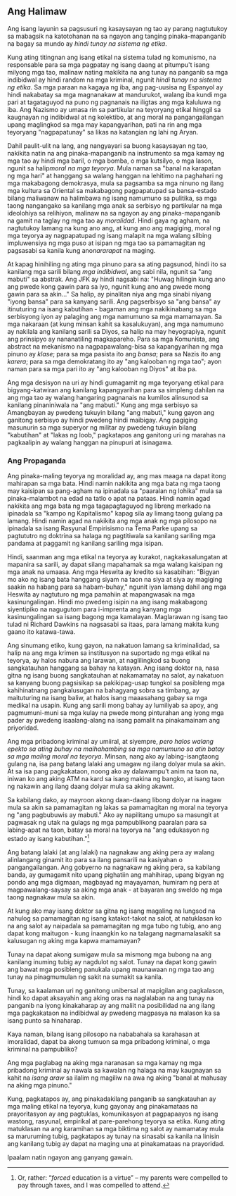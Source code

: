 ## Ang Halimaw

Ang isang layunin sa pagsusuri ng kasaysayan ng tao ay parang nagtutukoy sa mabagsik na katotohanan na sa ngayon ang tanging pinaka-mapanganib na bagay sa mundo ay *hindi tunay na sistema ng etika*.

Kung ating titingnan ang isang etikal na sistema tulad ng komunismo, na responsable para sa mga pagpatay ng isang daang at pitumpu't isang milyong mga tao, malinaw nating makikita na ang tunay na panganib sa mga indibidwal ay hindi random na mga kriminal, ngunit *hindi tunay na sistema ng etika*. Sa mga paraan na kagaya ng iba, ang pag-uusisa ng Espanyol ay hindi nakabatay sa mga magnanakaw at mandurukot, walang iba kundi mga pari at tagataguyod na puno ng pagnanais na iligtas ang mga kaluluwa ng iba. Ang Nazismo ay umasa rin sa partikular na teyoryang etikal hinggil sa kaugnayan ng indibidwal at ng kolektibo, at ang moral na pangangailangan upang maglingkod sa mga may kapangyarihan, pati na rin ang mga teyoryang "nagpapatunay" sa likas na katangian ng lahi ng Aryan.

Dahil paulit-ulit na lang, ang nangyayari sa buong kasaysayan ng tao, nakikita natin na ang pinaka-mapanganib na instrumento sa mga kamay ng mga tao ay hindi mga baril, o mga bomba, o mga kutsilyo, o mga lason, ngunit sa halip*moral na mga teyorya*. Mula naman sa "banal na karapatan ng mga hari" at hanggang sa walang hanggan na lehitimo na paghahari ng mga makabagong demokrasya, mula sa pagsamba sa mga ninuno ng ilang mga kultura sa Oriental sa makabagong pagpapatupad sa bansa-estado bilang maliwanaw na halimbawa ng isang namumuno sa pulitika, sa mga taong nangangako sa kanilang mga anak sa serbisyo ng partikular na mga ideolohiya sa relihiyon, malinaw na sa ngayon ay ang pinaka-mapanganib na gamit na taglay ng mga tao ay *moralidad*. Hindi gaya ng agham, na nagtutukoy lamang na kung ano ang, at kung ano ang magiging, moral ng mga teyorya ay nagpapatupad ng isang malapit na mga walang silbing impluwensiya ng mga puso at isipan ng mga tao sa pamamagitan ng pagsasabi sa kanila kung ano*nararapat* na maging.

At kapag hinihiling ng ating mga pinuno para sa ating pagsunod, hindi ito sa kanilang mga sarili bilang *mga indibidwal*, ang sabi nila, ngunit sa "ang mabuti" sa abstrak. Ang JFK ay hindi nagsabi na: "Huwag hilingin kung ano ang pwede kong gawin para sa iyo, ngunit kung ano ang pwede mong gawin para sa akin..." Sa halip, ay pinalitan niya ang mga sinabi niyang "iyong bansa" para sa kanyang sarili. Ang pagserbisyo sa "ang bansa" ay itinuturing na isang kabutihan - bagaman ang mga nakikinabang sa mga serbisyong iyon ay palaging ang mga namumuno sa mga mamamayan. Sa mga nakaraan (at kung minsan kahit sa kasalukuyan), ang mga namumuno ay nakilala ang kanilang sarili sa Diyos, sa halip na may heyograpiya, ngunit ang prinsipyo ay nananatiling magkapareho. Para sa mga Komunista, ang abstract na mekanismo na nagpapawalang-bisa sa kapangyarihan ng mga pinuno ay *klase*; para sa mga pasista ito ang *bansa*; para sa Nazis ito ang *karera*; para sa mga demokratang ito ay "ang kalooban ng mga tao"; ayon naman para sa mga pari ito ay "ang kalooban ng Diyos" at iba pa.

Ang mga desisyon na uri ay hindi gumagamit ng mga teyoryang etikal para bigyang-katwiran ang kanilang kapangyarihan para sa simpleng dahilan na ang mga tao ay walang hangaring pagnanais na kumilos alinsunod sa kanilang pinaniniwala na "ang mabuti." Kung ang mga serbisyo sa Amangbayan ay pwedeng tukuyin bilang "ang mabuti," kung gayon ang ganitong serbisyo ay hindi pwedeng hindi maibigay. Ang pagiging masunurin sa mga superyor ng militar ay pwedeng tukuyin bilang "kabutihan" at "lakas ng loob," pagkatapos ang ganitong uri ng marahas na pagkaalipin ay walang hanggan na pinupuri at isinagawa.

### Ang Propaganda

Ang pinaka-maling teyorya ng moralidad ay, ang mas maaga na dapat itong mahirapan sa mga bata. Hindi namin nakikita ang mga bata ng mga taong may kaisipan sa pang-agham na ipinadala sa "paaralan ng lohika" mula sa pinaka-malambot na edad na tatlo o apat na pataas. Hindi namin agad nakikita ang mga bata ng mga tagapagtaguyod ng libreng merkado na ipinadala sa "kampo ng Kapitalismo" kapag sila ay limang taong gulang pa lamang. Hindi namin agad na nakikita ang mga anak ng mga pilosopo na ipinadala sa isang Rasyunal Empirisismo na Tema Parke upang sa pagtututro ng doktrina sa halaga ng pagtitiwala sa kanilang sariling mga pandama at paggamit ng kanilang sariling mga isipan.

Hindi, saanman ang mga etikal na teyorya ay kurakot, nagkakasalungatan at mapanira sa sarili, ay dapat silang mapahamak sa mga walang kaisipan ng mga anak na umaasa. Ang mga Heswita ay kredito sa kasabihan: "Bigyan mo ako ng isang bata hanggang siyam na taon na siya at siya ay magiging saakin na habang para sa habam-buhay," ngunit iyan lamang dahil ang mga Heswita ay nagtuturo ng mga pamahiin at mapangwasak na mga kasinungalingan. Hindi mo pwedeng isipin na ang isang makabagong siyentipiko na nagugutom para i-imprenta ang kanyang mga kasinungalingan sa isang bagong mga kamalayan. Maglarawan ng isang tao tulad ni Richard Dawkins na nagsasabi sa itaas, para lamang makita kung gaano ito katawa-tawa.

Ang sinumang etiko, kung gayon, na nakatuon lamang sa kriminalidad, sa halip na ang mga krimen sa institusyon na suportado ng mga etikal na teyorya, ay halos nabura ang larawan, at naglilingkod sa buong sangkatauhan hanggang sa bahay na katayan. Ang isang doktor na, nasa gitna ng isang buong sangkatauhan at nakamamatay na salot, ay nakatuon sa kanyang buong pagsisikap sa pakikipag-usap tungkol sa posibleng mga kahihinatnang pangkalusugan na bahagyang sobra sa timbang, ay maituturing na isang baliw, at halos isang maaasahang gabay sa mga medikal na usapin. Kung ang sarili mong bahay ay lumiliyab sa apoy, ang pagmumuni-muni sa mga kulay na pwede mong pinturahan ang iyong mga pader ay pwedeng isaalang-alang na isang pamalit na pinakamainam ang priyoridad.

Ang mga pribadong kriminal ay umiiral, at siyempre, *pero halos walang epekto sa ating buhay na maihahambing sa mga namumuno sa atin batay sa mga maling moral na teyorya*. Minsan, nang ako ay labing-isangtaong gulang na, isa pang batang lalaki ang umagaw ng ilang dolyar mula sa akin. At sa isa pang pagkakataon, noong ako ay dalawampu't anim na taon na, iniwan ko ang aking ATM na kard sa isang makina ng bangko, at isang taon ng nakawin ang ilang daang dolyar mula sa aking akawnt.

Sa kabilang dako, ay mayroon akong daan-daang libong dolyar na inagaw mula sa akin sa pamamagitan ng lakas sa pamamagitan ng moral na teyorya ng "ang pagbubuwis ay mabuti." Ako ay napilitang umupo sa masungit at pagwasak ng utak na gulags ng mga pampublikong paaralan para sa labing-apat na taon, batay sa moral na teyorya na "ang edukasyon ng estado ay isang kabutihan."[^12]

Ang batang lalaki (at ang lalaki) na nagnakaw ang aking pera ay walang alinlangang ginamit ito para sa ilang pansarili na kasiyahan o pangangailangan. Ang gobyerno na nagnakaw ng aking pera, sa kabilang banda, ay gumagamit nito upang pighatiin ang mahihirap, upang bigyan ng pondo ang mga digmaan, magbayad ng mayayaman, humiram ng pera at magpawalang-saysay sa aking mga anak - at bayaran ang sweldo ng mga taong nagnakaw mula sa akin.

At kung ako may isang doktor sa gitna ng isang magaling na lungsod na nahulog sa pamamagitan ng isang katakot-takot na salot, at natuklasan ko na ang salot ay naipadala sa pamamagitan ng mga tubo ng tubig, ano ang dapat kong maitugon - kung inaangkin ko na talagang nagmamalasakit sa kalusugan ng aking mga kapwa mamamayan?

Tunay na dapat akong sumigaw mula sa mismong mga bubong na ang kanilang inuming tubig ay nagdulot ng salot. Tunay na dapat kong gawin ang bawat mga posibleng panukala upang maunawaan ng mga tao ang tunay na pinagmumulan ng sakit na sumakit sa kanila.

Tunay, sa kaalaman uri ng ganitong unibersal at mapigilan ang pagkalason, hindi ko dapat aksayahin ang aking oras na naglalaban na ang tunay na panganib na iyong kinakaharap ay ang maliit na posibilidad na ang ilang mga pagkakataon na indibidwal ay pwedeng magpasya na malason ka sa isang punto sa hinaharap.

Kaya naman, bilang isang pilosopo na nababahala sa karahasan at imoralidad, dapat ba akong tumuon sa mga pribadong kriminal, o mga kriminal na pampubliko?

Ang mga paglabag na aking mga naranasan sa mga kamay ng mga pribadong kriminal ay nawala sa kawalan ng halaga na may kaugnayan sa kahit na *isang araw* sa ilalim ng magiliw na awa ng aking "banal at mahusay na aking mga pinuno."

Kung, pagkatapos ay, ang pinakadakilang panganib sa sangkatauhan ay mga maling etikal na teyorya, kung gayonay ang pinakamataas na prayoritasyon ay ang pagtuklas, komunikasyon at pagpapaayos ng isang wastong, rasyunal, empirikal at pare-parehong teyorya sa etika. Kung ating matuklasan na ang karamihan sa mga biktima ng salot ay namamatay mula sa maruruming tubig, pagkatapos ay tunay na sinasabi sa kanila na linisin ang kanilang tubig ay dapat na maging una at pinakamataas na prayoridad.

Ipaalam natin ngayon ang ganyang gawain.

[^12]: Or, rather: “*forced* education is a virtue” – my parents were compelled to pay through taxes, and I was compelled to attend.
